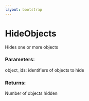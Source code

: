 ```yaml
---
layout: bootstrap
---
```


# HideObjects

Hides one or more objects
        

### Parameters:

object_ids: identifiers of objects to hide
        

### Returns:


Number of objects hidden
        
